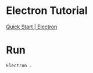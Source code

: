 # Electron Tutorial

[Quick Start | Electron](https://electron.atom.io/docs/tutorial/quick-start/)

# Run
```
Electron .
```
